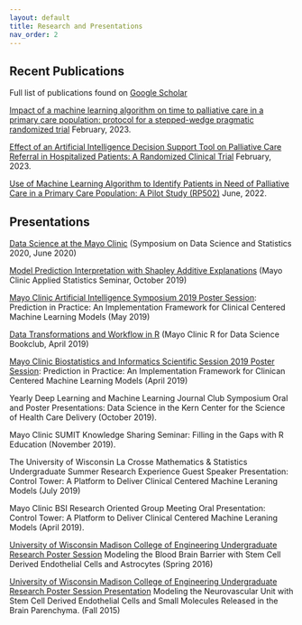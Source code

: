 ```yaml
---
layout: default
title: Research and Presentations
nav_order: 2
---
```


## Recent Publications  
Full list of publications found on [Google Scholar](https://scholar.google.com/citations?user=kHkF6ocAAAAJ&hl=en&oi=ao)   

[Impact of a machine learning algorithm on time to palliative care in a primary care population: protocol for a stepped-wedge pragmatic randomized trial](https://bmcpalliatcare.biomedcentral.com/articles/10.1186/s12904-022-01113-0) February, 2023.    

[Effect of an Artificial Intelligence Decision Support Tool on Palliative Care Referral in Hospitalized Patients: A Randomized Clinical Trial](https://www.sciencedirect.com/science/article/abs/pii/S0885392423003974) February, 2023.    

[Use of Machine Learning Algorithm to Identify Patients in Need of Palliative Care in a Primary Care Population: A Pilot Study (RP502)](https://www.sciencedirect.com/science/article/abs/pii/S088539242200553X) June, 2022.      

## Presentations                     

[Data Science at the Mayo Clinic](https://github.com/delashu/SDSS_2020) (Symposium on Data Science and Statistics 2020, June 2020)

[Model Prediction Interpretation with Shapley Additive Explanations](https://github.com/delashu/SHAP) (Mayo Clinic Applied Statistics Seminar, October 2019)

[Mayo Clinic Artificial Intelligence Symposium 2019 Poster Session](https://github.com/delashu/Mayo-Clinic-Artificial-Intelligence-Symposium-2019): Prediction in Practice: An Implementation Framework for Clinical Centered Machine Learning Models (May 2019)

[Data Transformations and Workflow in R](https://github.com/delashu/Mayo-Clinic-R-for-Data-Science-Bookclub-Presentation) (Mayo Clinic R for Data Science Bookclub, April 2019)

[Mayo Clinic Biostatistics and Informatics Scientific Session 2019 Poster Session](https://github.com/delashu/Mayo-Clinic-BSI-Scientific-Session-2019): Prediction in Practice: An Implementation Framework for Clinican Centered Machine Learning Models (April 2019)

Yearly Deep Learning and Machine Learning Journal Club Symposium Oral and Poster Presentations: Data Science in the Kern Center for the Science of Health Care Delivery (October 2019).

Mayo Clinic SUMIT Knowledge Sharing Seminar: Filling in the Gaps with R Education (November 2019). 

The University of Wisconsin La Crosse Mathematics & Statistics Undergraduate Summer Research Experience Guest Speaker Presentation: Control Tower: A Platform to Deliver Clinical Centered Machine Leraning Models (July 2019)

Mayo Clinic BSI Research Oriented Group Meeting Oral Presentation: Control Tower: A Platform to Deliver Clinical Centered Machine Leraning Models (April 2019). 

[University of Wisconsin Madison College of Engineering Undergraduate Research Poster Session](https://github.com/delashu/Modeling_the_BBB) Modeling the Blood Brain Barrier with Stem Cell Derived Endothelial Cells and Astrocytes (Spring 2016)

[University of Wisconsin Madison College of Engineering Undergraduate Research Poster Session Presentation](https://github.com/delashu/Modeling_the_Neurovascular_Unit) Modeling the Neurovascular Unit with Stem Cell Derived Endothelial Cells and Small Molecules Released in the Brain Parenchyma. (Fall 2015)

 
